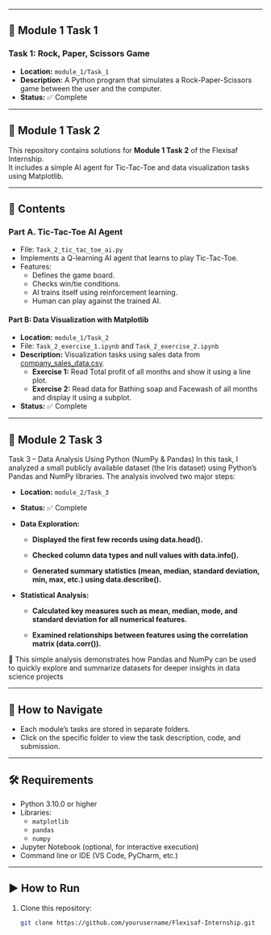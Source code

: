 
---

## 📌 Module 1 Task 1

### Task 1: Rock, Paper, Scissors Game
- **Location:** `module_1/Task_1`  
- **Description:** A Python program that simulates a Rock-Paper-Scissors game between the user and the computer.  
- **Status:** ✅ Complete  

---

## 📌 Module 1 Task 2

This repository contains solutions for **Module 1 Task 2** of the Flexisaf Internship.  
It includes a simple AI agent for Tic-Tac-Toe and data visualization tasks using Matplotlib.

---

## 📂 Contents

### Part A. Tic-Tac-Toe AI Agent
- File: `Task_2_tic_tac_toe_ai.py`
- Implements a Q-learning AI agent that learns to play Tic-Tac-Toe.
- Features:
  - Defines the game board.
  - Checks win/tie conditions.
  - AI trains itself using reinforcement learning.
  - Human can play against the trained AI.


#### Part B: Data Visualization with Matplotlib
- **Location:** `module_1/Task_2`
- File: `Task_2_exercise_1.ipynb` and `Task_2_exercise_2.ipynb`
- **Description:** Visualization tasks using sales data from [company_sales_data.csv](https://pynative.com/wp-content/uploads/2019/01/company_sales_data.csv).  
  - **Exercise 1:** Read Total profit of all months and show it using a line plot.  
  - **Exercise 2:** Read data for Bathing soap and Facewash of all months and display it using a subplot.  
- **Status:** ✅ Complete  

---

## 📌 Module 2 Task 3 
Task 3 – Data Analysis Using Python (NumPy & Pandas)
In this task, I analyzed a small publicly available dataset (the Iris dataset) using Python’s Pandas and NumPy libraries. The analysis involved two major steps:
- **Location:** `module_2/Task_3` 
- **Status:** ✅ Complete 
- **Data Exploration:**

  - **Displayed the first few records using data.head().**

  - **Checked column data types and null values with data.info().**

  - **Generated summary statistics (mean, median, standard deviation, min, max, etc.) using data.describe().**

- **Statistical Analysis:**

  - **Calculated key measures such as mean, median, mode, and standard deviation for all numerical features.**

  - **Examined relationships between features using the correlation matrix (data.corr()).**

🧩 This simple analysis demonstrates how Pandas and NumPy can be used to quickly explore and summarize datasets for deeper insights in data science projects

---

## 🚀 How to Navigate

- Each module’s tasks are stored in separate folders.  
- Click on the specific folder to view the task description, code, and submission.  

---

## 🛠️ Requirements

- Python 3.10.0 or higher  
- Libraries:  
  - `matplotlib`  
  - `pandas`
  - `numpy` 
- Jupyter Notebook (optional, for interactive execution)  
- Command line or IDE (VS Code, PyCharm, etc.)  

---

## ▶️ How to Run

1. Clone this repository:  
   ```bash
   git clone https://github.com/yourusername/Flexisaf-Internship.git
